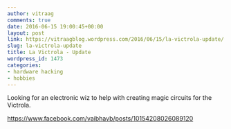 ```yaml
---
author: vitraag
comments: true
date: 2016-06-15 19:00:45+00:00
layout: post
link: https://vitraagblog.wordpress.com/2016/06/15/la-victrola-update/
slug: la-victrola-update
title: La Victrola - Update
wordpress_id: 1473
categories:
- hardware hacking
- hobbies
---
```


Looking for an electronic wiz to help with creating magic circuits for the Victrola.

https://www.facebook.com/vaibhavb/posts/10154208026089120
